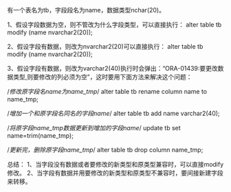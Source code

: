 有一个表名为tb，字段段名为name，数据类型nchar(20)。

1、假设字段数据为空，则不管改为什么字段类型，可以直接执行：
alter table tb modify (name nvarchar2(20));

2、假设字段有数据，则改为nvarchar2(20)可以直接执行：
alter table tb modify (name nvarchar2(20));

3、假设字段有数据，则改为varchar2(40)执行时会弹出：“ORA-01439:要更改数据类型,则要修改的列必须为空”，这时要用下面方法来解决这个问题：

/*修改原字段名name为name_tmp*/
alter table tb rename column name to name_tmp;

/*增加一个和原字段名同名的字段name*/
alter table tb add name varchar2(40);

/*将原字段name_tmp数据更新到增加的字段name*/
update tb set name=trim(name_tmp);

/*更新完，删除原字段name_tmp*/
alter table tb drop column name_tmp;

总结：
1、当字段没有数据或者要修改的新类型和原类型兼容时，可以直接modify修改。
2、当字段有数据并用要修改的新类型和原类型不兼容时，要间接新建字段来转移。
